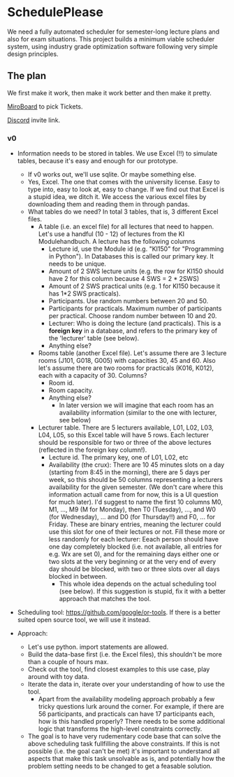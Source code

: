 # SchedulePlease

We need a fully automated scheduler for semester-long lecture plans and also for exam situations. This project builds a minimum viable scheduler system, using industry grade optimization software following very simple design principles.

## The plan

We first make it work, then make it work better and then make it pretty.

[MiroBoard](https://miro.com/app/board/uXjVNp4_eUU=/) to pick Tickets.

[Discord](https://discord.gg/D8DZDcXT) invite link.

### v0

- Information needs to be stored in tables. We use Excel (!!) to simulate tables, because it's easy and enough for our prototype.

  - If v0 works out, we'll use sqlite. Or maybe something else.
  - Yes, Excel. The one that comes with the university license. Easy to type into, easy to look at, easy to change. If we find out that Excel is a stupid idea, we ditch it. We access the various excel files by downloading them and reading them in through pandas.
  - What tables do we need? In total 3 tables, that is, 3 different Excel files.
    - A table (i.e. an excel file) for all lectures that need to happen. Let's use a handful (10 - 12) of lectures from the KI Modulehandbuch. A lecture has the following columns
      - Lecture id, use the Module id (e.g. "KI150" for "Programming in Python"). In Databases this is called our primary key. It needs to be unique.
      - Amount of 2 SWS lecture units (e.g. the row for KI150 should have 2 for this column because 4 SWS = 2 \* 2SWS)
      - Amount of 2 SWS practical units (e.g. 1 for KI150 because it has 1\*2 SWS practicals).
      - Participants. Use random numbers between 20 and 50.
      - Participants for practicals. Maximum number of participants per practical. Choose random number between 10 and 20.
      - Lecturer: Who is doing the lecture (and practicals). This is a **foreign key** in a database, and refers to the primary key of the 'lecturer' table (see below).
      - Anything else?
    - Rooms table (another Excel file). Let's assume there are 3 lecture rooms (J101, G018, G005) with capacities 30, 45 and 60. Also let's assume there are two rooms for practicals (K016, K012), each with a capacity of 30. Columns?
      - Room id.
      - Room capacity.
      - Anything else?
        - In later version we will imagine that each room has an availability information (similar to the one with lecturer, see below)
    - Lecturer table. There are 5 lecturers available, L01, L02, L03, L04, L05, so this Excel table will have 5 rows. Each lecturer should be responsible for two or three of the above lectures (reflected in the foreign key column!).
      - Lecture id. The primary key, one of L01, L02, etc
      - Availability (the crux): There are 10 45 minutes slots on a day (starting from 8:45 in the morning), there are 5 days per week, so this should be 50 columns representing a lecturers availability for the given semester. (We don't care where this information actuall came from for now, this is a UI question for much later). I'd suggest to name the first 10 columns M0, M1, ..., M9 (M for Monday), then T0 (Tuesday), ..., and W0 (for Wednesday), ... and D0 (for Thursday!!) and F0, ... for Friday. These are binary entries, meaning the lecturer could use this slot for one of their lectures or not. Fill these more or less randomly for each lecturer: Eeach person should have one day completely blocked (i.e. not available, all entries for e.g. Wx are set 0), and for the remaining days either one or two slots at the very beginning or at the very end of every day should be blocked, with two or three slots over all days blocked in between.
        - This whole idea depends on the actual scheduling tool (see below). If this suggestion is stupid, fix it with a better approach that matches the tool.

- Scheduling tool: https://github.com/google/or-tools. If there is a better suited open source tool, we will use it instead.

- Approach:
  - Let's use python. import statements are allowed.
  - Build the data-base first (i.e. the Excel files), this shouldn't be more than a couple of hours max.
  - Check out the tool, find closest examples to this use case, play around with toy data.
  - Iterate the data in, iterate over your understanding of how to use the tool.
    - Apart from the availability modeling approach probably a few tricky questions lurk around the corner. For example, if there are 56 participants, and practicals can have 17 participants each, how is this handled properly? There needs to be some additional logic that transforms the high-level constraints correctly.
  - The goal is to have very rudementary code base that can solve the above scheduling task fullfilling the above constraints. If this is not possible (i.e. the goal can't be met) it's important to understand all aspects that make this task unsolvable as is, and potentially how the problem setting needs to be changed to get a feasable solution.
